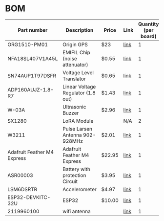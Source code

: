 # BOM
| Part number                 | Description                        | Price  | Link                                                                                                                                                                                                                                                                                                                                                                                                                                                                                                                                                                                                                                                                                                                                                                                                                                                                              | Quantity (per board) | Qty Requested | QTY REQUESTED BY STEVE | Total  | Assigned | Datasheet                                                                                                                                                                                                                                                                                                                           | PCB Layout Tips |
| --------------------------- | ---------------------------------- | ------ | --------------------------------------------------------------------------------------------------------------------------------------------------------------------------------------------------------------------------------------------------------------------------------------------------------------------------------------------------------------------------------------------------------------------------------------------------------------------------------------------------------------------------------------------------------------------------------------------------------------------------------------------------------------------------------------------------------------------------------------------------------------------------------------------------------------------------------------------------------------------------------- | -------------------- | ------------- | ---------------------- | ------ | -------- | ----------------------------------------------------------------------------------------------------------------------------------------------------------------------------------------------------------------------------------------------------------------------------------------------------------------------------------- | --------------- |
| ORG1510-PM01                | Origin GPS                         | $23    | [link](https://www.embeddedworks.net/satl206/)                                                                                                                                                                                                                                                                                                                                                                                                                                                                                                                                                                                                                                                                                                                                                                                                  | 1                    | 3             | 4                      | $92    | Angie    | [datasheet](https://origingps.com/wp-content/uploads/2021/01/Multi-Micro-Hornet-ORG1510-R02-Datasheet-Rev-2.0.pdf)                                                                                                                      |                 |
| NFA18SL407V1A45L            | EMIFIL Chip (noise attenuator)     | $0.55  | [link](https://www.mouser.com/ProductDetail/Murata-Electronics/NFA18SD187X1A45L?qs=MY6wChARw2zlNqdGdvnNNA%3D%3D)                                                                                                                                                                                                                                                                                                                                                                                                                                                                                                                                                                                                                                                              | 1                    | 2             | 4                      | $2.20  | Angie    | [datasheet](https://www.mouser.com/datasheet/2/281/Murata%20NF%20Series-1186034.pdf)                                                                                                                                                                                  | Pg 32           |
| SN74AUP1T97DSFR             | Voltage Level Translator           | $0.65  | [link](https://www.mouser.com/ProductDetail/Texas-Instruments/SN74AUP1T97DSFR?qs=BmtUOLWBNQpU0I2Kw8UnSg%3D%3D)                                                                                                                                                                                                                                                                                                                                                                                                                                                                                                                                                                                                                                                                  | 1                    | 2             | 4                      | $2.60  | Angie    | [datasheet](https://www.ti.com/lit/ds/symlink/sn74aup1t97.pdf?HQS=dis-mous-null-mousermode-dsf-pf-null-wwe&ts=1644264718589&ref_url=https%253A%252F%252Fwww.mouser.com%252F) |                 |
| ADP160AUJZ-1.8-R7           | Linear Voltage Regulator (1.8 out) | $1.43  | [link](https://www.mouser.com/ProductDetail/Analog-Devices/ADP160AUJZ-18-R7?qs=sGAEpiMZZMsjJi7B1kCaqe7gMOMEJDrVha5FnD46%252Bpw%3D)                                                                                                                                                                                                                                                                                                                                                                                                                                                                                                                                                                                                                          | 1                    | 2             | 4                      | $5.72  | Angie    | [datasheet](https://www.analog.com/media/en/technical-documentation/data-sheets/ADP160_161_162_163.pdf)                                                                                                                                         |                 |
| W-03A                       | Ultrasonic Buzzer                  | $2.96  | [link](https://www.digikey.com/en/products/detail/east-electronics/W-03A/13170527)                                                                                                                                                                                                                                                                                                                                                                                                                                                                                                                                                                                                                                                                                                                          | 1                    | 2             | 2                      | $5.92  | Kylee    |                                                                                                                                                                                                                                                                                                                                     |                 |
| SX1280                      | LoRA Module                        |        | N/A                                                                                                                                                                                                                                                                                                                                                                                                                                                                                                                                                                                                                                                                                                                                                                                                                                                                               | 2                    | 2             | n/a                    | 0      | Kylee    |                                                                                                                                                                                                                                                                                                                                     |                 |
| W3211                       | Pulse Larsen Antenna 902-928MHz    | $2.01  | [link](https://www.digikey.com/en/products/detail/pulselarsen-antennas/W3211/9838684)                                                                                                                                                                                                                                                                                                                                                                                                                                                                                                                                                                                                                                                                                                                    | 1                    | 2             | 2                      | $4.02  |          |                                                                                                                                                                                                                                                                                                                                     |                 |
| Adafruit Feather M4 Express | Adafruit Feather M4 Express        | $22.95 | [link](https://www.adafruit.com/product/3857)                                                                                                                                                                                                                                                                                                                                                                                                                                                                                                                                                                                                                                                                                                                                                                                                    | 1                    | 2             | Already have           | 0      | Kylee    | [datasheet](https://cdn-learn.adafruit.com/downloads/pdf/introducing-adafruit-itsybitsy-m4.pdf)                                                                                                                                                            |                 |
| ASR00003                    | Battery with protection Circuit    | $3.95  | [link](https://www.digikey.com/en/products/detail/tinycircuits/ASR00003/7404516?utm_adgroup=Batteries%20Rechargeable%20%28Secondary%29&utm_source=google&utm_medium=cpc&utm_campaign=Shopping_Product_Battery%20Products&utm_term=&utm_content=Batteries%20Rechargeable%20%28Secondary%29&gclid=Cj0KCQiAuvOPBhDXARIsAKzLQ8GdYJdsiYKbIbKjTPwQcGfngv5FAJN_-O8Wmo0uLz1NZOUAhu-x820aAiXSEALw_wcB)                                                                                          | 1                    | 2             | Do we have some?       | 0      | Angie    | [datasheet](https://media.digikey.com/pdf/Data%20Sheets/TinyCircuits%20PDFs/ASR00003_Web.pdf)                                                                                                                                                               |                 |
| LSM6DSRTR                   | Accelerometer                      | $4.97  | [link](https://lcsc.com/product-detail/Motion-Sensors-Accelerometers_STMicroelectronics-LSM6DSRTR_C784817.html)                                                                                                                                                                                                    | 1                    | 2             | 4                      | $19.88 | Kylee    |                                                                                                                                                                                                                                                                                                                                     |                 |
| ESP32-DEVKITC-32U           | ESP32                              | $10.00 | [link](https://www.digikey.com/en/products/detail/espressif-systems/ESP32-DEVKITC-32U/9357002?utm_adgroup=RF%20Evaluation%20and%20Development%20Kits%2C%20Boards&utm_source=google&utm_medium=cpc&utm_campaign=Shopping_Product_RF%2FIF%20and%20RFID_NEW&utm_term=&utm_content=RF%20Evaluation%20and%20Development%20Kits%2C%20Boards&gclid=Cj0KCQiAuvOPBhDXARIsAKzLQ8Hg4aiMPMNeuMjkUGf5gvuK0JwQVSc0DSu_YdShroe24Ere9gVcg5kaAupeEALw_wcB) | 1                    | 2             | 2                      | $20.00 | Kylee    |                                                                                                                                                                                                                                                                                                                                     |                 |
| 2119960100                  | wifi antenna                       |        | [link](https://www.digikey.com/en/products/detail/molex/2119960100/10270663?utm_adgroup=RF%20Antennas&utm_source=google&utm_medium=cpc&utm_campaign=Shopping_Product_RF%2FIF%20and%20RFID_NEW&utm_term=&utm_content=RF%20Antennas&gclid=CjwKCAiA9aKQBhBREiwAyGP5lauxjvgXDQRBW_fTomhZYVWBQNUs_xzXDww4eCllJw22pU2koO_-mhoCTXsQAvD_BwE)                                                                                                                                                                                                         | 1                    |               |                        |        |          |                                                                                                                                                                                                                                                                                                                                     |
